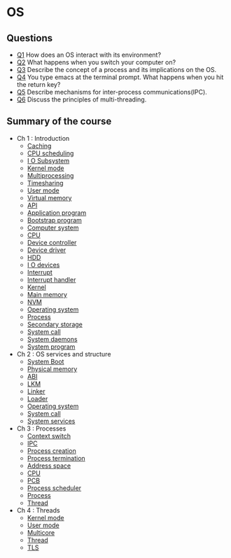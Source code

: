 # OS

## Questions 

- [Q1](Questions/Q1.md) How does an OS interact with its environment?
- [Q2](Questions/Q2.md) What happens when you switch your computer on?
- [Q3](Questions/Q3.md) Describe the concept of a process and its implications on the OS.
- [Q4](Questions/Q4.md) You type emacs at the terminal prompt. What happens when you hit the return key?
- [Q5](Questions/Q5.md) Describe mechanisms for inter-process communications(IPC).
- [Q6](Questions/Q6.md) Discuss the principles of multi-threading.

## Summary of the course

- Ch 1 : Introduction
	- [Caching](Notion/Concepts/Caching.md)
	- [CPU scheduling](Notion/Concepts/CPU%20scheduling.md)
	- [I O Subsystem](Notion/Concepts/I%20O%20Subsystem.md)
	- [Kernel mode](Notion/Concepts/Kernel%20mode.md)
	- [Multiprocessing](Notion/Concepts/Multiprocessing.md)
	- [Timesharing](Notion/Concepts/Timesharing.md)
	- [User mode](Notion/Concepts/User%20mode.md)
	- [Virtual memory](Notion/Concepts/Virtual%20memory.md)
	- [API](Notion/API.md)
	- [Application program](Notion/Application%20program.md)
	- [Bootstrap program](Notion/Bootstrap%20program.md)
	- [Computer system](Notion/Computer%20system.md)
	- [CPU](Notion/CPU.md)
	- [Device controller](Notion/Device%20controller.md)
	- [Device driver](Notion/Device%20driver.md)
	- [HDD](Notion/HDD.md)
	- [I O devices](Notion/I%20O%20devices.md)
	- [Interrupt](Notion/Interrupt.md)
	- [Interrupt handler](Notion/Interrupt%20handler.md)
	- [Kernel](Notion/Kernel.md)
	- [Main memory](Notion/Main%20memory.md)
	- [NVM](Notion/NVM.md)
	- [Operating system](Notion/Operating%20system.md)
	- [Process](Notion/Process.md)
	- [Secondary storage](Notion/Secondary%20storage.md)
	- [System call](Notion/System%20call.md)
	- [System daemons](Notion/System%20daemons.md)
	- [System program](Notion/System%20program.md)
- Ch 2 : OS services and structure
	- [System Boot](Notion/Concepts/System%20Boot.md)
	- [Physical memory](Notion/Concepts/Physical%20memory.md)
	- [ABI](Notion/ABI.md)
	- [LKM](Notion/LKM.md)
	- [Linker](Notion/Linker.md)
	- [Loader](Notion/Loader.md)
	- [Operating system](Notion/Operating%20system.md)
	- [System call](Notion/System%20call.md)
	- [System services](Notion/System%20services.md)
- Ch 3 : Processes
	- [Context switch](Notion/Concepts/Context%20switch.md)
	- [IPC](Notion/Concepts/IPC.md)
	- [Process creation](Notion/Concepts/Process%20creation.md)
	- [Process termination](Notion/Concepts/Process%20termination.md)
	- [Address space](Notion/Address%20space.md)
	- [CPU](Notion/CPU.md)
	- [PCB](Notion/PCB.md)
	- [Process scheduler](Notion/Process%20scheduler.md)
	- [Process](Notion/Process.md)
	- [Thread](Notion/Thread.md)
- Ch 4 : Threads
	- [Kernel mode](Notion/Concepts/Kernel%20mode.md)
	- [User mode](Notion/Concepts/User%20mode.md)
	- [Multicore](Notion/Concepts/Multicore.md)
	- [Thread](Notion/Thread.md)
	- [TLS](Notion/TLS.md)